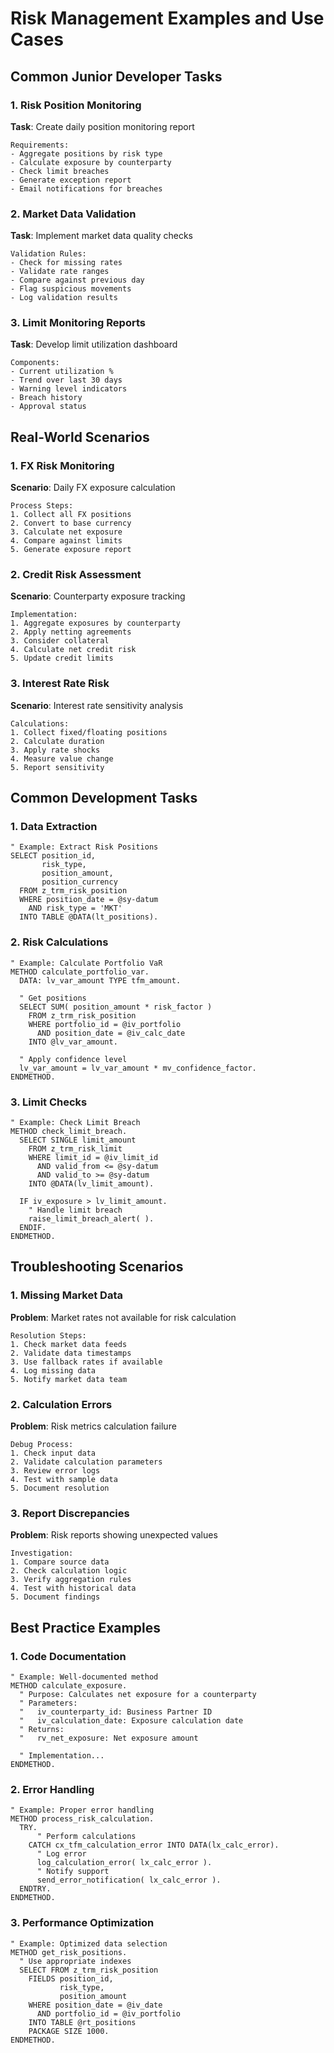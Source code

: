 # Risk Management Examples and Use Cases

## Common Junior Developer Tasks

### 1. Risk Position Monitoring
**Task**: Create daily position monitoring report
```
Requirements:
- Aggregate positions by risk type
- Calculate exposure by counterparty
- Check limit breaches
- Generate exception report
- Email notifications for breaches
```

### 2. Market Data Validation
**Task**: Implement market data quality checks
```
Validation Rules:
- Check for missing rates
- Validate rate ranges
- Compare against previous day
- Flag suspicious movements
- Log validation results
```

### 3. Limit Monitoring Reports
**Task**: Develop limit utilization dashboard
```
Components:
- Current utilization %
- Trend over last 30 days
- Warning level indicators
- Breach history
- Approval status
```

## Real-World Scenarios

### 1. FX Risk Monitoring
**Scenario**: Daily FX exposure calculation
```
Process Steps:
1. Collect all FX positions
2. Convert to base currency
3. Calculate net exposure
4. Compare against limits
5. Generate exposure report
```

### 2. Credit Risk Assessment
**Scenario**: Counterparty exposure tracking
```
Implementation:
1. Aggregate exposures by counterparty
2. Apply netting agreements
3. Consider collateral
4. Calculate net credit risk
5. Update credit limits
```

### 3. Interest Rate Risk
**Scenario**: Interest rate sensitivity analysis
```
Calculations:
1. Collect fixed/floating positions
2. Calculate duration
3. Apply rate shocks
4. Measure value change
5. Report sensitivity
```

## Common Development Tasks

### 1. Data Extraction
```abap
" Example: Extract Risk Positions
SELECT position_id,
       risk_type,
       position_amount,
       position_currency
  FROM z_trm_risk_position
  WHERE position_date = @sy-datum
    AND risk_type = 'MKT'
  INTO TABLE @DATA(lt_positions).
```

### 2. Risk Calculations
```abap
" Example: Calculate Portfolio VaR
METHOD calculate_portfolio_var.
  DATA: lv_var_amount TYPE tfm_amount.

  " Get positions
  SELECT SUM( position_amount * risk_factor )
    FROM z_trm_risk_position
    WHERE portfolio_id = @iv_portfolio
      AND position_date = @iv_calc_date
    INTO @lv_var_amount.

  " Apply confidence level
  lv_var_amount = lv_var_amount * mv_confidence_factor.
ENDMETHOD.
```

### 3. Limit Checks
```abap
" Example: Check Limit Breach
METHOD check_limit_breach.
  SELECT SINGLE limit_amount
    FROM z_trm_risk_limit
    WHERE limit_id = @iv_limit_id
      AND valid_from <= @sy-datum
      AND valid_to >= @sy-datum
    INTO @DATA(lv_limit_amount).

  IF iv_exposure > lv_limit_amount.
    " Handle limit breach
    raise_limit_breach_alert( ).
  ENDIF.
ENDMETHOD.
```

## Troubleshooting Scenarios

### 1. Missing Market Data
**Problem**: Market rates not available for risk calculation
```
Resolution Steps:
1. Check market data feeds
2. Validate data timestamps
3. Use fallback rates if available
4. Log missing data
5. Notify market data team
```

### 2. Calculation Errors
**Problem**: Risk metrics calculation failure
```
Debug Process:
1. Check input data
2. Validate calculation parameters
3. Review error logs
4. Test with sample data
5. Document resolution
```

### 3. Report Discrepancies
**Problem**: Risk reports showing unexpected values
```
Investigation:
1. Compare source data
2. Check calculation logic
3. Verify aggregation rules
4. Test with historical data
5. Document findings
```

## Best Practice Examples

### 1. Code Documentation
```abap
" Example: Well-documented method
METHOD calculate_exposure.
  " Purpose: Calculates net exposure for a counterparty
  " Parameters:
  "   iv_counterparty_id: Business Partner ID
  "   iv_calculation_date: Exposure calculation date
  " Returns:
  "   rv_net_exposure: Net exposure amount

  " Implementation...
ENDMETHOD.
```

### 2. Error Handling
```abap
" Example: Proper error handling
METHOD process_risk_calculation.
  TRY.
      " Perform calculations
    CATCH cx_tfm_calculation_error INTO DATA(lx_calc_error).
      " Log error
      log_calculation_error( lx_calc_error ).
      " Notify support
      send_error_notification( lx_calc_error ).
  ENDTRY.
ENDMETHOD.
```

### 3. Performance Optimization
```abap
" Example: Optimized data selection
METHOD get_risk_positions.
  " Use appropriate indexes
  SELECT FROM z_trm_risk_position
    FIELDS position_id,
           risk_type,
           position_amount
    WHERE position_date = @iv_date
      AND portfolio_id = @iv_portfolio
    INTO TABLE @rt_positions
    PACKAGE SIZE 1000.
ENDMETHOD.
```